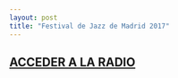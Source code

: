 ```yaml
---
layout: post
title: "Festival de Jazz de Madrid 2017" 
---
```


## [ACCEDER A LA RADIO](https://haztecaso.mooo.com/radio/fm/)
